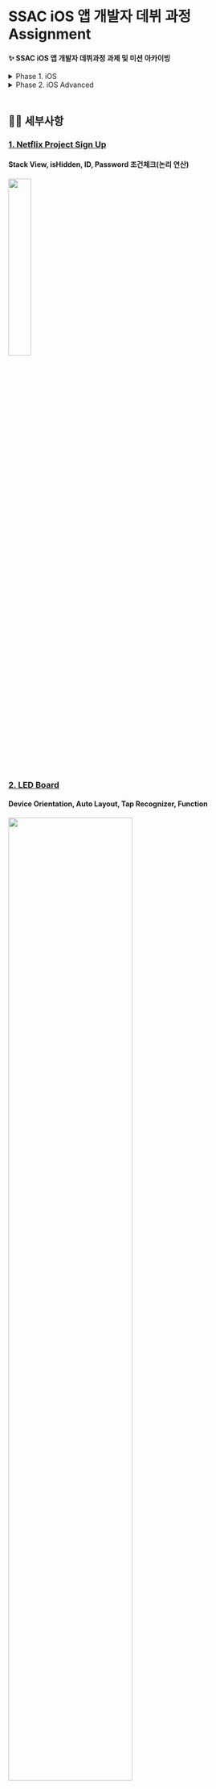 # SSAC iOS 앱 개발자 데뷔 과정 Assignment 
#### ✨ SSAC iOS 앱 개발자 데뷔과정 과제 및 미션 아카이빙

<details>
<summary>Phase 1. iOS</summary>
<div markdown="1">    
  
No. | 날짜 | 과제 | 주제 | TIL
------------ | ------------- | ------------- | ------------- | ------------- 
1 | 2021.09.30 | [Netflix SignUp](https://github.com/hope1053/SSAC_iOS_Assignment/tree/main/SSAC_Day4_SignUp) | Stack View, 논리연산 | 
2 | 2021.10.01 - 10.03 | [LED Board](https://github.com/hope1053/SSAC_iOS_Assignment/tree/main/SSAC_Day5_LEDBoard)</br>[newlyCoinedWord](https://github.com/hope1053/SSAC_iOS_Assignment/tree/main/SSAC_Day5_newlyCoinedWord) | Auto Layout, Tap Recognizer, Function | [Day5 TIL](https://velog.io/@hope1053/SSACiOSDay-4-TIL) 
3 | 2021.10.05 | [Baemin Project](https://github.com/hope1053/SSAC_iOS_Assignment/tree/main/SSAC_Day6_Baemin) | Navigation Controller, Tab Bar Controller | [Day6 TIL](https://velog.io/@hope1053/SSACiOSDay-6-TIL) 
4 | 2021.10.06 | [Emtion Diary](https://github.com/hope1053/SSAC_iOS_Assignment/tree/main/SSAC_Day7_EmtionDiary) | UserDefaults, Stack View, Tag, Library, Notification Center | [Day7 TIL](https://velog.io/@hope1053/SSACiOSDay-7-TIL)
5 | 2021.10.07 | [Anniversary Calculator](https://github.com/hope1053/SSAC_iOS_Assignment/tree/main/SSAC_Day8_anniversaryCalculator ) | Date Picker | [Day8 TIL](https://velog.io/@hope1053/SSACiOSDay-8-TIL)
6 | 2021.10.08 - 10.11 | [Drink Water](https://github.com/hope1053/SSAC_iOS_Assignment/tree/main/SSAC_Day9_DrinkWater(UserDefaults)) | UserDefaults, Animation | [Day9 TIL](https://velog.io/@hope1053/SSACiOSDay-9-TIL)
7 | 2021.10.12 | [Practice Table View Controller](https://github.com/hope1053/SSAC_iOS_Assignment/tree/main/SSAC_Day10_practiceTableView) | TableViewController | [Day10 TIL](https://velog.io/@hope1053/SSACiOSDay-10-TIL)
8 | 2021.10.13 | [Shopping List](https://github.com/hope1053/SSAC_iOS_Assignment/tree/main/SSAC_ShoppingList)</br>[Exchange Rate](https://github.com/hope1053/SSAC_iOS_Assignment/tree/main/SSAC_Day11_ExchangeRate.playground) | UserDefaults, CustomTableViewCell</br>Computed Property, Property Observer | [Day11 TIL](https://velog.io/@hope1053/SSACiOSDay-11-TIL)
9 | 2021.10.14 | [Shopping List](https://github.com/hope1053/SSAC_iOS_Assignment/tree/main/SSAC_ShoppingList) | Struct, UserDefaults | [Day12 TIL](https://velog.io/@hope1053/SSACiOSDay-12-TIL)
10 | 2021.10.15 | [Trend Media](https://github.com/hope1053/SSAC_iOS_Assignment/tree/main/SSAC_TrendMedia)| TableView, Struct, View Transition | [Day13 TIL](https://velog.io/@hope1053/SSACiOSDay-13-TIL)
11 | 2021.10.18 | [Trend Media](https://github.com/hope1053/SSAC_iOS_Assignment/tree/main/SSAC_TrendMedia) | Passing Data between ViewControllers, KingFisher | [Day14 TIL](https://velog.io/@hope1053/SSACiOSDay-14-TIL)
12 | 2021.10.19 | [Trend Media](https://github.com/hope1053/SSAC_iOS_Assignment/tree/main/SSAC_TrendMedia) | CollectionView, AutomaticDimension | [Day15 TIL](https://velog.io/@hope1053/SeSACiOSDay-15-TIL)
13 | 2021.10.20 | [Trend Media](https://github.com/hope1053/SSAC_iOS_Assignment/tree/main/SSAC_TrendMedia) | MapKit, Privacy & Authorization, CoreLocation | [Day16 TIL](https://velog.io/@hope1053/SeSACiOSDay-16-TIL)
14 | 2021.10.21 | [Trend Media](https://github.com/hope1053/SSAC_iOS_Assignment/tree/main/SSAC_TrendMedia) | CLGeocoder | [Day17 TIL](https://velog.io/@hope1053/SeSACiOSDay-17-TIL)
15 | 2021.10.22 | [AutoLayout Practice](https://github.com/hope1053/SSAC_iOS_Assignment/tree/main/SSAC_AutoLayoutPractice) | AutoLayout, StackView | [Day18 TIL](https://velog.io/@hope1053/SeSACiOSDay-18-TIL)
16 | 2021.10.25 | [Lottery Project](https://github.com/hope1053/SSAC_iOS_Assignment/tree/main/SSAC_Lottery) | Network, SwiftyJSON, Alamofire | [Day19 TIL](https://velog.io/@hope1053/SeSACiOSDay-19-TIL)
17 | 2021.10.26 | [Trend Media](https://github.com/hope1053/SSAC_iOS_Assignment/tree/main/SSAC_TrendMedia)</br>[Weather API](https://github.com/hope1053/SSAC_iOS_Assignment/tree/main/SSAC_WeatherAPI) | NetWork, CoreLocation | [Day20 TIL](https://velog.io/@hope1053/SeSACiOSDay-20-TIL)
18 | 2021.10.27 | [Weather API](https://github.com/hope1053/SSAC_iOS_Assignment/tree/main/SSAC_WeatherAPI)</br>[Trend Media](https://github.com/hope1053/SSAC_iOS_Assignment/tree/main/SSAC_TrendMedia) | - API, Networking 파트 코드 개선</br>- TMDB API, PageNation | [Day21 TIL](https://velog.io/@hope1053/SeSACiOSDay-21-TIL)
22 | 2021.10.28 | [Trend Media](https://github.com/hope1053/SSAC_iOS_Assignment/tree/main/SSAC_TrendMedia)
23 | 2021.10.29
24 | 2021.11.01 | | | [Day24 TIL](https://velog.io/@hope1053/SeSACiOSDay-24-TIL)
25 | 2021.11.02 | [Shopping List](https://github.com/hope1053/SSAC_iOS_Assignment/tree/main/SSAC_ShoppingList)</br>[Trend Media](https://github.com/hope1053/SSAC_iOS_Assignment/tree/main/SSAC_TrendMedia) | Realm 적용 | [Day25 TIL](https://velog.io/@hope1053/SeSACiOSDay-25-TIL)
26 | 2021.11.03 | [Shopping List](https://github.com/hope1053/SSAC_iOS_Assignment/tree/main/SSAC_ShoppingList)</br>[Trend Media](https://github.com/hope1053/SSAC_iOS_Assignment/tree/main/SSAC_TrendMedia) | Realm 수정, 삭제, 데이터 정렬</br>Realm 활용하여 이미 있는 정보는 데이터 불러오기, 없는 정보는 서버 통신 | [Day26 TIL](https://velog.io/@hope1053/SeSACiOSDay-26-TIL)
27 | 2021.11.04 | [Shopping List](https://github.com/hope1053/SSAC_iOS_Assignment/tree/main/SSAC_ShoppingList) | 데이터 백업 및 복구 | 
28 | 2021.11.05 |
29 | 2021.11.08(월) | [평가 과제(메모 앱)](https://github.com/hope1053/SeSAC_SimpleMemo) | Realm Create, Save, Update, Delete, TableView, UISearchController, UIToolBar | [Day29 TIL](https://velog.io/@hope1053/SeSACiOSDay-29-TIL)
30 | 2021.11.09(화) | [평가 과제(메모 앱)](https://github.com/hope1053/SeSAC_SimpleMemo) | 메모 고정 기능, 공유 기능(UIActivityViewController) | 
31 | 2021.11.10(수) | [평가 과제(메모 앱)](https://github.com/hope1053/SeSAC_SimpleMemo) | Search 기능, NumberFormatter, DateFormatter | [Day31 TIL](https://velog.io/@hope1053/SeSACiOSDay-31-TIL)
32 | 2021.11.11(목) | [평가 과제(메모 앱)](https://github.com/hope1053/SeSAC_SimpleMemo) | 코드정리 | -
33 | 2021.11.12(금) | [평가 과제(메모 앱)](https://github.com/hope1053/SeSAC_SimpleMemo) | 과제 마무리 | -
  
</div>
</details>

<details>
<summary>Phase 2. iOS Advanced</summary>
<div markdown="1">    
  
No. | 날짜 | 과제 | 주제 | TIL
------------ | ------------- | ------------- | ------------- | ------------- 
1 | 2021.12.13(월) | - | Xib, @IBInspectable, @IBDesignable, 스토리보드 없이 개발하기 | [Day 53 TIL](https://velog.io/@hope1053/SeSACiOS211213-TIL) 
2 | 2021.12.14(화) |  | Auto Resizing, NSLayoutConstraints, Anchor, Snapkit | [Day 54 TIL](https://velog.io/@hope1053/SeSACiOSDay-54-TIL)
3 | 2021.12.15(수) |  | 코드로 UI짜기 | [Day 55 TIL](https://velog.io/@hope1053/SeSACiOSDay-55-TIL)
4 | 2021.12.16(목) |  | Push Notification | [Day 56 TIL](https://velog.io/@hope1053/SeSACiOSDay-56-TIL)  
</div>
</details>

<br>

## 👩‍💻 세부사항
### [1. Netflix Project Sign Up](https://github.com/hope1053/SSAC_iOS_Assignment/tree/main/SSAC_Day4_SignUp)
#### Stack View, isHidden, ID, Password 조건체크(논리 연산)  
<img src = "https://user-images.githubusercontent.com/22907483/135413960-985858af-9400-4d6e-829a-ff3614e368f9.gif" width="30%">

### [2. LED Board](https://github.com/hope1053/SSAC_iOS_Assignment/tree/main/SSAC_Day5_LEDBoard)
#### Device Orientation, Auto Layout, Tap Recognizer, Function
<img src = "https://user-images.githubusercontent.com/22907483/135706148-05e5693f-9837-4ef2-9251-ac26aa6249f8.gif" width="70%">

### [3. Newly Coined Word](https://github.com/hope1053/SSAC_iOS_Assignment/tree/main/SSAC_Day5_newlyCoinedWord)
#### Stack View, randomElement, MVVM, Alert
<img src = "https://user-images.githubusercontent.com/22907483/135759612-800e2abd-2775-4704-8d48-5739b4f10c51.gif" width="30%">

### [5. Emotion Diary](https://github.com/hope1053/SSAC_iOS_Assignment/tree/main/SSAC_Day7_EmtionDiary)
#### UserDefaults, Stack View, Tag, Library, Notification Center
<img src = "https://user-images.githubusercontent.com/22907483/136170538-b12770b0-9381-4e80-9d5b-f7fc1c43a45e.gif" width="30%">

